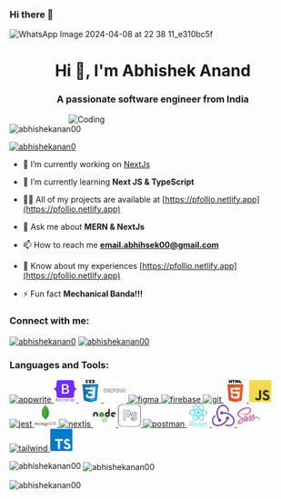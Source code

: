 ### Hi there 👋


![WhatsApp Image 2024-04-08 at 22 38 11_e310bc5f](https://github.com/AbhishekAnan00/AbhishekAnand/assets/156063395/8b075687-713b-43ab-b5df-ab817d9ab01a)

<h1 align="center">Hi 👋, I'm Abhishek Anand</h1>
<h3 align="center">A passionate software engineer from India</h3>
<img align="right" alt="Coding" width="400" src="https://miro.medium.com/v2/resize:fit:1400/1*LUCpWcFxmS_Zi6I2s82z9w.png">

<p align="left"> <img src="https://komarev.com/ghpvc/?username=abhishekanan00&label=Profile%20views&color=0e75b6&style=flat" alt="abhishekanan00" /> </p>

<p align="left"> <a href="https://twitter.com/abhishekanan0" target="blank"><img src="https://img.shields.io/twitter/follow/abhishekanan0?logo=twitter&style=for-the-badge" alt="abhishekanan0" /></a> </p>

- 🔭 I’m currently working on [NextJs](sharesoon!!!)

- 🌱 I’m currently learning **Next JS & TypeScript**

- 👨‍💻 All of my projects are available at [https://pfollio.netlify.app](https://pfollio.netlify.app)

- 💬 Ask me about **MERN & NextJs**

- 📫 How to reach me **email.abhihsek00@gmail.com**

- 📄 Know about my experiences [https://pfollio.netlify.app](https://pfollio.netlify.app)

- ⚡ Fun fact **Mechanical Banda!!!**

<h3 align="left">Connect with me:</h3>
<p align="left">
<a href="https://twitter.com/abhishekanan0" target="blank"><img align="center" src="https://raw.githubusercontent.com/rahuldkjain/github-profile-readme-generator/master/src/images/icons/Social/twitter.svg" alt="abhishekanan0" height="30" width="40" /></a>
<a href="https://linkedin.com/in/abhishekanan00" target="blank"><img align="center" src="https://raw.githubusercontent.com/rahuldkjain/github-profile-readme-generator/master/src/images/icons/Social/linked-in-alt.svg" alt="abhishekanan00" height="30" width="40" /></a>
</p>

<h3 align="left">Languages and Tools:</h3>
<p align="left"> <a href="https://appwrite.io" target="_blank" rel="noreferrer"> <img src="https://www.vectorlogo.zone/logos/appwriteio/appwriteio-icon.svg" alt="appwrite" width="40" height="40"/> </a> <a href="https://getbootstrap.com" target="_blank" rel="noreferrer"> <img src="https://raw.githubusercontent.com/devicons/devicon/master/icons/bootstrap/bootstrap-plain-wordmark.svg" alt="bootstrap" width="40" height="40"/> </a> <a href="https://www.w3schools.com/css/" target="_blank" rel="noreferrer"> <img src="https://raw.githubusercontent.com/devicons/devicon/master/icons/css3/css3-original-wordmark.svg" alt="css3" width="40" height="40"/> </a> <a href="https://expressjs.com" target="_blank" rel="noreferrer"> <img src="https://raw.githubusercontent.com/devicons/devicon/master/icons/express/express-original-wordmark.svg" alt="express" width="40" height="40"/> </a> <a href="https://www.figma.com/" target="_blank" rel="noreferrer"> <img src="https://www.vectorlogo.zone/logos/figma/figma-icon.svg" alt="figma" width="40" height="40"/> </a> <a href="https://firebase.google.com/" target="_blank" rel="noreferrer"> <img src="https://www.vectorlogo.zone/logos/firebase/firebase-icon.svg" alt="firebase" width="40" height="40"/> </a> <a href="https://git-scm.com/" target="_blank" rel="noreferrer"> <img src="https://www.vectorlogo.zone/logos/git-scm/git-scm-icon.svg" alt="git" width="40" height="40"/> </a> <a href="https://www.w3.org/html/" target="_blank" rel="noreferrer"> <img src="https://raw.githubusercontent.com/devicons/devicon/master/icons/html5/html5-original-wordmark.svg" alt="html5" width="40" height="40"/> </a> <a href="https://developer.mozilla.org/en-US/docs/Web/JavaScript" target="_blank" rel="noreferrer"> <img src="https://raw.githubusercontent.com/devicons/devicon/master/icons/javascript/javascript-original.svg" alt="javascript" width="40" height="40"/> </a> <a href="https://jestjs.io" target="_blank" rel="noreferrer"> <img src="https://www.vectorlogo.zone/logos/jestjsio/jestjsio-icon.svg" alt="jest" width="40" height="40"/> </a> <a href="https://www.mongodb.com/" target="_blank" rel="noreferrer"> <img src="https://raw.githubusercontent.com/devicons/devicon/master/icons/mongodb/mongodb-original-wordmark.svg" alt="mongodb" width="40" height="40"/> </a> <a href="https://nextjs.org/" target="_blank" rel="noreferrer"> <img src="https://cdn.worldvectorlogo.com/logos/nextjs-2.svg" alt="nextjs" width="40" height="40"/> </a> <a href="https://nodejs.org" target="_blank" rel="noreferrer"> <img src="https://raw.githubusercontent.com/devicons/devicon/master/icons/nodejs/nodejs-original-wordmark.svg" alt="nodejs" width="40" height="40"/> </a> <a href="https://www.photoshop.com/en" target="_blank" rel="noreferrer"> <img src="https://raw.githubusercontent.com/devicons/devicon/master/icons/photoshop/photoshop-line.svg" alt="photoshop" width="40" height="40"/> </a> <a href="https://postman.com" target="_blank" rel="noreferrer"> <img src="https://www.vectorlogo.zone/logos/getpostman/getpostman-icon.svg" alt="postman" width="40" height="40"/> </a> <a href="https://reactjs.org/" target="_blank" rel="noreferrer"> <img src="https://raw.githubusercontent.com/devicons/devicon/master/icons/react/react-original-wordmark.svg" alt="react" width="40" height="40"/> </a> <a href="https://redux.js.org" target="_blank" rel="noreferrer"> <img src="https://raw.githubusercontent.com/devicons/devicon/master/icons/redux/redux-original.svg" alt="redux" width="40" height="40"/> </a> <a href="https://sass-lang.com" target="_blank" rel="noreferrer"> <img src="https://raw.githubusercontent.com/devicons/devicon/master/icons/sass/sass-original.svg" alt="sass" width="40" height="40"/> </a> <a href="https://tailwindcss.com/" target="_blank" rel="noreferrer"> <img src="https://www.vectorlogo.zone/logos/tailwindcss/tailwindcss-icon.svg" alt="tailwind" width="40" height="40"/> </a> <a href="https://www.typescriptlang.org/" target="_blank" rel="noreferrer"> <img src="https://raw.githubusercontent.com/devicons/devicon/master/icons/typescript/typescript-original.svg" alt="typescript" width="40" height="40"/> </a> </p>

<p><img align="left" src="https://github-readme-stats.vercel.app/api/top-langs?username=abhishekanan00&show_icons=true&locale=en&layout=compact" alt="abhishekanan00" /></p>

<p>&nbsp;<img align="center" src="https://github-readme-stats.vercel.app/api?username=abhishekanan00&show_icons=true&locale=en" alt="abhishekanan00" /></p>

<p><img align="center" src="https://github-readme-streak-stats.herokuapp.com/?user=abhishekanan00&" alt="abhishekanan00" /></p>
